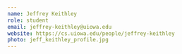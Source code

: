 ```yaml
---
name: Jeffrey Keithley
role: student
email: jeffrey-keithley@uiowa.edu
website: https://cs.uiowa.edu/people/jeffrey-keithley
photo: jeff_keithley_profile.jpg
---
```


<!--I like teaching Computer Science!-->
